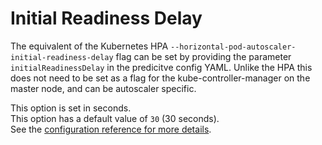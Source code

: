 # Initial Readiness Delay

The equivalent of the Kubernetes HPA `--horizontal-pod-autoscaler-initial-readiness-delay` flag can be set by providing the parameter `initialReadinessDelay` in the predicitve config YAML. Unlike the HPA this does not need to be set as a flag for the kube-controller-manager on the master node, and can be autoscaler specific.  

This option is set in seconds.  
This option has a default value of `30` (30 seconds).  
See the [configuration reference for more details](../../reference/configuration#initialreadinessdelay).